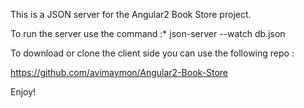 This is a JSON server for the Angular2 Book Store project.

To run the server use the command :* json-server --watch db.json

To download or clone the client side you can use the following repo : 

https://github.com/avimaymon/Angular2-Book-Store

Enjoy!
